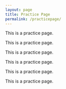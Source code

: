 ```yaml
---
layout: page
title: Practice Page
permalink: /practicepage/
---
```


This is a practice page.

This is a practice page.

This is a practice page.

This is a practice page.

This is a practice page.

This is a practice page.

